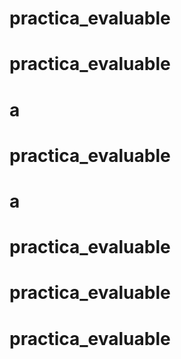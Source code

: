 # practica_evaluable
# practica_evaluable
# a
# practica_evaluable
# a
# practica_evaluable
# practica_evaluable
# practica_evaluable
